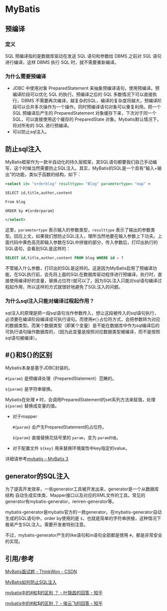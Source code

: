 # MyBatis



## 预编译

### 定义
SQL 预编译指的是数据库驱动在发送 SQL 语句和参数给 DBMS 之前对 SQL 语句进行编译，这样 DBMS 执行 SQL 时，就不需要重新编译。

### 为什么需要预编译
- JDBC 中使用对象 PreparedStatement 来抽象预编译语句，使用预编译。预编译阶段可以优化 SQL 的执行。预编译之后的 SQL 多数情况下可以直接执行，DBMS 不需要再次编译，越复杂的SQL，编译的复杂度将越大，预编译阶段可以合并多次操作为一个操作。同时预编译语句对象可以重复利用。把一个 SQL 预编译后产生的 PreparedStatement 对象缓存下来，下次对于同一个SQL，可以直接使用这个缓存的 PreparedState 对象。Mybatis默认情况下，将对所有的 SQL 进行预编译。
- 可以防止sql注入。



## 防止sql注入

MyBatis框架作为一款半自动化的持久层框架，其SQL语句都要我们自己手动编写，这个时候当然需要防止SQL注入。其实，MyBatis的SQL是一个具有“输入+输出”的功能，类似于函数的结构，如下：

```xml
<select id= "orderblog" resulttype= "Blog" parametertype= "map" >

SELECT id,title,author,content

From blog

ORDER by #{orderparam}

</select>
```

这里，`parametertype` 表示输入的参数类型，`resulttype` 表示了输出的参数类型。回应上文，如果我们想防止SQL注入，理所当然地要在输入参数上下功夫。上面代码中黄色高亮即输入参数在SQL中拼接的部分，传入参数后，打印出执行的SQL语句，会看到SQL是这样的：

```sql
SELECT id,title,author,content FROM blog WHERE id = ?
```

不管输入什么参数，打印出的SQL是这样的。这是因为MyBatis启用了预编译功能，在SQL执行前，会先将上面的SQL在数据库驱动程序进行预编译。执行时，直接使用编译好的变量，替换占位符`?`就可以了。因为SQL注入只能对sql语句编译过程起作用，所以这样的方式就很好地避免了SQL注入的问题。

### 为什么sql注入只能对编译过程起作用？

sql注入的原理是把一段sql语句当作参数传入，想让这段被传入的sql语句执行，必须要在编译阶段编译成可执行语句。而使用`#{}`占位符方式，会把参数转为对应的数据类型。而某个数据类型（即某个变量）是不能在数据库中作为sql编译后的可执行语句操作数据库的，（因为此变量是按照对应数据类型被编译，而不是按照sql语句被编译）。



## #{}和${}的区别

Mybatis本身是基于JDBC封装的。

`#{param}` 是预编译处理（PreparedStatement）范畴的。

`${param}` 是字符串替换。

Mybatis在处理 `#` 时，会调用PreparedStatement的set系列方法来赋值，处理 `${param}` 替换成变量的值。

- 对于mapper

  `#{param}` 会产生PreparedStatement的占位符。

  `${param}` 直接替换花括号里的 `param`，变为 `param的值`。

- 对于配置文件
  `${key}` 用来替换环境属性中key指定的value。

详细请参考[mybatis – MyBatis 3](https://mybatis.org/mybatis-3/sqlmap-xml.html#String_Substitution)



## generator的SQL注入

为了提高开发效率，一些generator工具被开发出来，generator是一个从数据库结构 自动生成实体类、Mapper接口以及对应的XML文件的工具。常见的generator有mybatis-generator，renren-generator等。

mybatis-generator是mybatis官方的一款generator。在mybatis-generator自动生成的SQL语句中，order by使用的是 `$`，也就是简单的字符串拼接，这种情况下极易产生SQL注入。需要开发者特别注意。

不过，mybatis-generator产生的like语句和in语句全部都是使用 `#`，都是非常安全的实现。



## 引用/参考

[MyBatis面试题 - ThinkWon - CSDN](https://blog.csdn.net/ThinkWon/article/details/101292950)

[MyBatis如何防止SQL注入](https://blog.csdn.net/fmwind/article/details/59110918)

[mybatis中的#和$的区别 ？ - 叶锦昌的回答 - 知乎 ](https://www.zhihu.com/question/26914370/answer/51095713)

[mybatis中的#和$的区别 ？ - 侯云飞的回答 - 知乎](https://www.zhihu.com/question/26914370/answer/150328023)